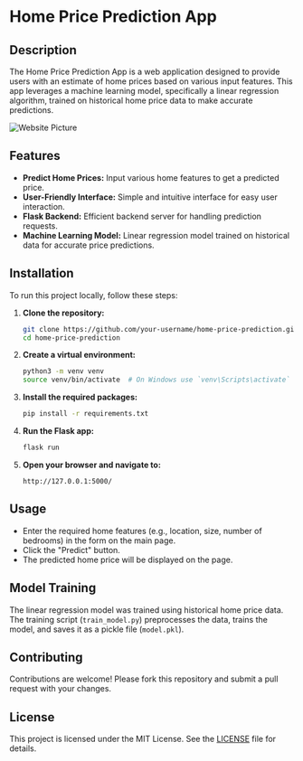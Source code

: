 # Home Price Prediction App

## Description

The Home Price Prediction App is a web application designed to provide users with an estimate of home prices based on various input features. This app leverages a machine learning model, specifically a linear regression algorithm, trained on historical home price data to make accurate predictions.


![Website Picture](https://github.com/riaz-khan-16/Flask_App_for_Home_Price_Detection/assets/63443462/7dd47551-25e8-4e8f-9e5d-d26d4efcb094)

## Features

- **Predict Home Prices:** Input various home features to get a predicted price.
- **User-Friendly Interface:** Simple and intuitive interface for easy user interaction.
- **Flask Backend:** Efficient backend server for handling prediction requests.
- **Machine Learning Model:** Linear regression model trained on historical data for accurate price predictions.

## Installation

To run this project locally, follow these steps:

1. **Clone the repository:**

    ```bash
    git clone https://github.com/your-username/home-price-prediction.git
    cd home-price-prediction
    ```

2. **Create a virtual environment:**

    ```bash
    python3 -m venv venv
    source venv/bin/activate  # On Windows use `venv\Scripts\activate`
    ```

3. **Install the required packages:**

    ```bash
    pip install -r requirements.txt
    ```

4. **Run the Flask app:**

    ```bash
    flask run
    ```

5. **Open your browser and navigate to:**

    ```
    http://127.0.0.1:5000/
    ```

## Usage

- Enter the required home features (e.g., location, size, number of bedrooms) in the form on the main page.
- Click the "Predict" button.
- The predicted home price will be displayed on the page.

## Model Training

The linear regression model was trained using historical home price data. The training script (`train_model.py`) preprocesses the data, trains the model, and saves it as a pickle file (`model.pkl`). 


## Contributing

Contributions are welcome! Please fork this repository and submit a pull request with your changes.

## License

This project is licensed under the MIT License. See the [LICENSE](LICENSE) file for details.





